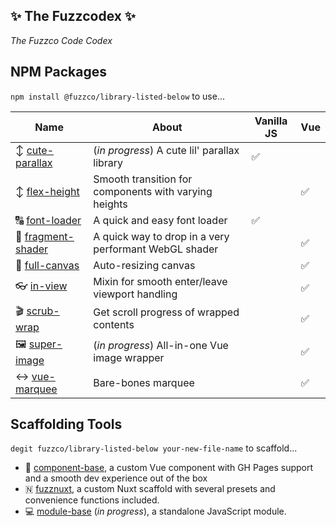 ## ✨ The Fuzzcodex ✨

_The Fuzzco Code Codex_

## NPM Packages

`npm install @fuzzco/library-listed-below` to use...

| Name                                                            | About                                                 | Vanilla JS | Vue |
| --------------------------------------------------------------- | ----------------------------------------------------- | ---------- | --- |
| ↕️ [cute-parallax](https://github.com/fuzzco/cute-parallax)     | (_in progress_) A cute lil' parallax library          | ✅         |     |
| ↕️ [flex-height](https://github.com/fuzzco/flex-height)         | Smooth transition for components with varying heights |            | ✅  |
| 🔠 [font-loader](https://github.com/fuzzco/font-loader)         | A quick and easy font loader                          | ✅         |     |
| 🎨 [fragment-shader](https://github.com/fuzzco/fragment-shader) | A quick way to drop in a very performant WebGL shader |            | ✅  |
| 🎨 [full-canvas](https://github.com/fuzzco/full-canvas)         | Auto-resizing canvas                                  |            | ✅  |
| 👓 [in-view](https://github.com/fuzzco/in-view)                 | Mixin for smooth enter/leave viewport handling        |            | ✅  |
| 🎬 [scrub-wrap](https://github.com/fuzzco/scrub-wrap)           | Get scroll progress of wrapped contents               |            | ✅  |
| 🖼️ [super-image](https://github.com/fuzzco/super-image)         | (_in progress_) All-in-one Vue image wrapper          |            | ✅  |
| ↔️ [vue-marquee](https://github.com/fuzzco/vue-marquee)         | Bare-bones marquee                                    |            | ✅  |

## Scaffolding Tools

`degit fuzzco/library-listed-below your-new-file-name` to scaffold...

-   🖖 [component-base](https://github.com/fuzzco/component-base), a custom Vue component with GH Pages support and a smooth dev experience out of the box
-   🇳 [fuzznuxt](https://github.com/fuzzco/fuzznuxt), a custom Nuxt scaffold with several presets and convenience functions included.
-   💻 [module-base](https://github.com/fuzzco/module-base) (_in progress_), a standalone JavaScript module.
